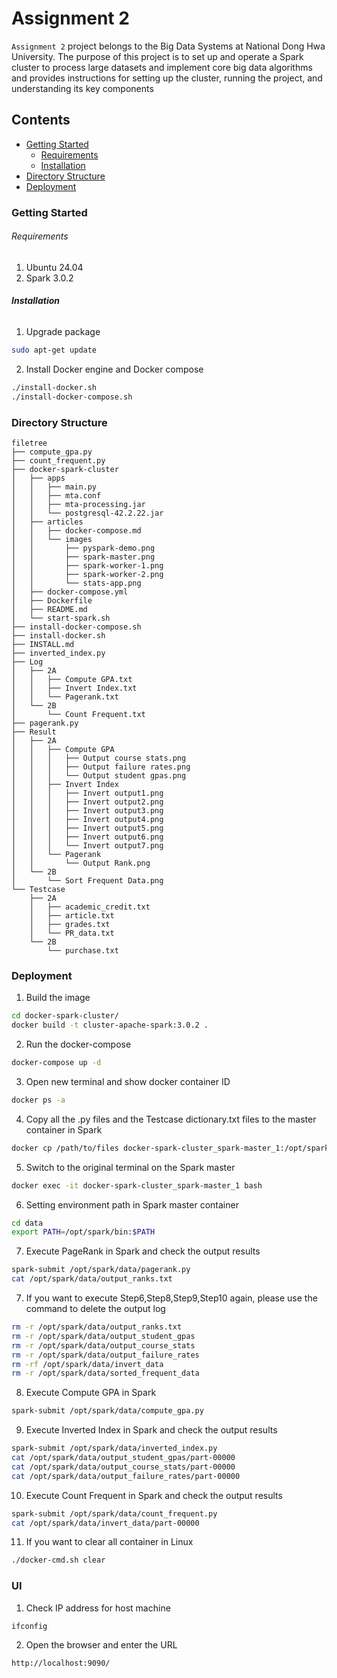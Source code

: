 # Assignment 2

`Assignment 2` project belongs to the Big Data Systems at National Dong Hwa University. The purpose of this project is to set up and operate a Spark cluster to process large datasets and implement core big data algorithms and provides instructions for setting up the cluster, running the project, and understanding its key components


## Contents

- [Getting Started](#Getting-Started)
  - [Requirements](#Requirements)
  - [Installation](#Installation)
- [Directory Structure](#Directory-Structure)
- [Deployment](#Deployment)

### Getting Started

###### Requirements

1. Ubuntu 24.04
2. Spark 3.0.2

###### **Installation**

1. Upgrade package

```sh
sudo apt-get update
```

2. Install Docker engine and Docker compose

```sh
./install-docker.sh
./install-docker-compose.sh
```

### Directory Structure

```
filetree 
├── compute_gpa.py
├── count_frequent.py
├── docker-spark-cluster
│   ├── apps
│   │   ├── main.py
│   │   ├── mta.conf
│   │   ├── mta-processing.jar
│   │   └── postgresql-42.2.22.jar
│   ├── articles
│   │   ├── docker-compose.md
│   │   └── images
│   │       ├── pyspark-demo.png
│   │       ├── spark-master.png
│   │       ├── spark-worker-1.png
│   │       ├── spark-worker-2.png
│   │       └── stats-app.png
│   ├── docker-compose.yml
│   ├── Dockerfile
│   ├── README.md
│   └── start-spark.sh
├── install-docker-compose.sh
├── install-docker.sh
├── INSTALL.md
├── inverted_index.py
├── Log
│   ├── 2A
│   │   ├── Compute GPA.txt
│   │   ├── Invert Index.txt
│   │   └── Pagerank.txt
│   └── 2B
│       └── Count Frequent.txt
├── pagerank.py
├── Result
│   ├── 2A
│   │   ├── Compute GPA
│   │   │   ├── Output course stats.png
│   │   │   ├── Output failure rates.png
│   │   │   └── Output student gpas.png
│   │   ├── Invert Index
│   │   │   ├── Invert output1.png
│   │   │   ├── Invert output2.png
│   │   │   ├── Invert output3.png
│   │   │   ├── Invert output4.png
│   │   │   ├── Invert output5.png
│   │   │   ├── Invert output6.png
│   │   │   └── Invert output7.png
│   │   └── Pagerank
│   │       └── Output Rank.png
│   └── 2B
│       └── Sort Frequent Data.png
└── Testcase
    ├── 2A
    │   ├── academic_credit.txt
    │   ├── article.txt
    │   ├── grades.txt
    │   └── PR_data.txt
    └── 2B
        └── purchase.txt
```

### Deployment

1. Build the image

```sh
cd docker-spark-cluster/
docker build -t cluster-apache-spark:3.0.2 .
```

2. Run the docker-compose

```sh
docker-compose up -d
```

3. Open new terminal and show docker container ID

```sh
docker ps -a
```

4. Copy all the .py files and the Testcase dictionary.txt files to the master container in Spark

```sh
docker cp /path/to/files docker-spark-cluster_spark-master_1:/opt/spark/data/
```

5. Switch to the original terminal on the Spark master

```sh
docker exec -it docker-spark-cluster_spark-master_1 bash
```

6. Setting environment path in Spark master container

```sh
cd data
export PATH=/opt/spark/bin:$PATH
```

7. Execute PageRank in Spark and check the output results

```sh
spark-submit /opt/spark/data/pagerank.py
cat /opt/spark/data/output_ranks.txt 
```


7. If you want to execute Step6,Step8,Step9,Step10 again, please use the command to delete the output log

```sh
rm -r /opt/spark/data/output_ranks.txt
rm -r /opt/spark/data/output_student_gpas
rm -r /opt/spark/data/output_course_stats
rm -r /opt/spark/data/output_failure_rates
rm -rf /opt/spark/data/invert_data
rm -r /opt/spark/data/sorted_frequent_data
```

8. Execute Compute GPA in Spark

```sh
spark-submit /opt/spark/data/compute_gpa.py
```

9. Execute Inverted Index in Spark and check the output results

```sh
spark-submit /opt/spark/data/inverted_index.py
cat /opt/spark/data/output_student_gpas/part-00000
cat /opt/spark/data/output_course_stats/part-00000
cat /opt/spark/data/output_failure_rates/part-00000
```

10. Execute Count Frequent in Spark and check the output results

```sh
spark-submit /opt/spark/data/count_frequent.py
cat /opt/spark/data/invert_data/part-00000
```

11. If you want to clear all container in Linux

```sh
./docker-cmd.sh clear
```

### UI

1. Check IP address for host machine

```sh
ifconfig
```

2. Open the browser and enter the URL

```sh
http://localhost:9090/
```